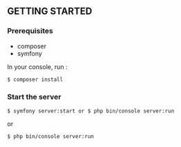 ## GETTING STARTED

### Prerequisites
- composer
- symfony

In your console, run :
```
$ composer install
```

### Start the server

```
$ symfony server:start or $ php bin/console server:run
```
or
```
$ php bin/console server:run
```
